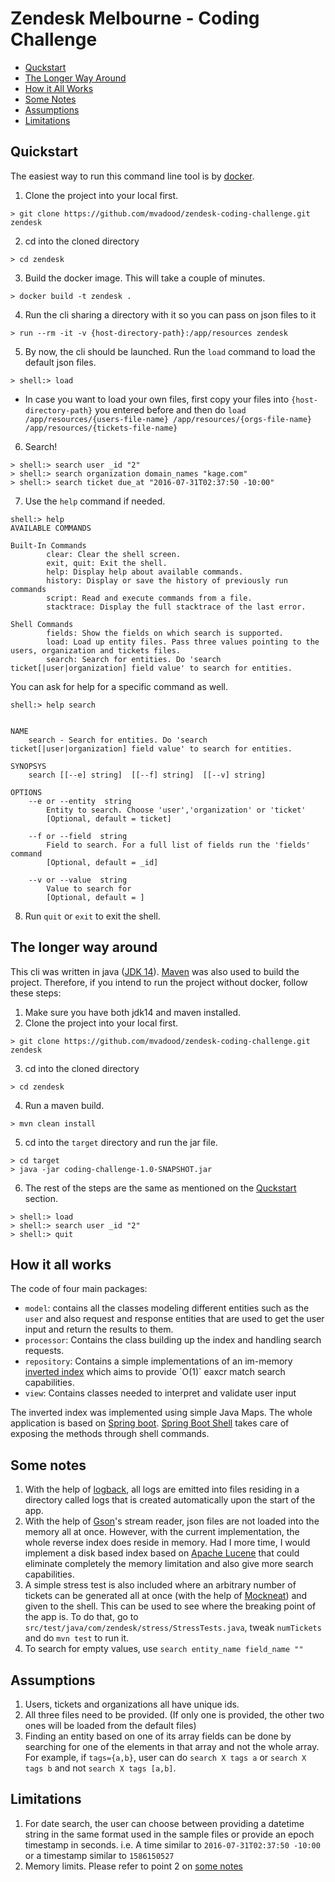 # Zendesk Melbourne - Coding Challenge

* [Quckstart](#quickstart)
* [The Longer Way Around](#the-longer-way-around)
* [How it All Works](#how-it-all-works)
* [Some Notes](#some-notes)
* [Assumptions](#assumptions)
* [Limitations](#limitations)

## Quickstart
The easiest way to run this command line tool is by [docker]([https://www.docker.com/](https://www.docker.com/)).

1. Clone the project into your local first.
```
> git clone https://github.com/mvadood/zendesk-coding-challenge.git zendesk
```
2. cd into the cloned directory
```
> cd zendesk
```
3. Build the docker image. This will take a couple of minutes.
```
> docker build -t zendesk .
```
4. Run the cli sharing a directory with it so you can pass on json files to it
```
> run --rm -it -v {host-directory-path}:/app/resources zendesk
```
5. By now, the cli should be launched. Run the `load` command to load the default json files.
```
> shell:> load
```
* In case you want to load your own files, first copy your files into `{host-directory-path}` you entered before and then do `load /app/resources/{users-file-name} /app/resources/{orgs-file-name} /app/resources/{tickets-file-name}`
6. Search!
```
> shell:> search user _id "2"
> shell:> search organization domain_names "kage.com"
> shell:> search ticket due_at "2016-07-31T02:37:50 -10:00"
```
7. Use the `help` command if needed.
```
shell:> help
AVAILABLE COMMANDS

Built-In Commands
        clear: Clear the shell screen.
        exit, quit: Exit the shell.
        help: Display help about available commands.
        history: Display or save the history of previously run commands
        script: Read and execute commands from a file.
        stacktrace: Display the full stacktrace of the last error.

Shell Commands
        fields: Show the fields on which search is supported.
        load: Load up entity files. Pass three values pointing to the users, organization and tickets files.
        search: Search for entities. Do 'search ticket[|user|organization] field value' to search for entities.

```
You can ask for help for a specific command as well.
```
shell:> help search


NAME
	search - Search for entities. Do 'search ticket[|user|organization] field value' to search for entities.

SYNOPSYS
	search [[--e] string]  [[--f] string]  [[--v] string]

OPTIONS
	--e or --entity  string
		Entity to search. Choose 'user','organization' or 'ticket'
		[Optional, default = ticket]

	--f or --field  string
		Field to search. For a full list of fields run the 'fields' command
		[Optional, default = _id]

	--v or --value  string
		Value to search for
		[Optional, default = ]
```
8. Run `quit` or `exit` to exit the shell.
## The longer way around
This cli was written in java ([JDK 14]([https://openjdk.java.net/projects/jdk/14/](https://openjdk.java.net/projects/jdk/14/))). [Maven]([https://maven.apache.org/](https://maven.apache.org/)) was also used to build the project. Therefore, if you intend to run the project without docker, follow these steps:

1. Make sure you have both jdk14 and maven installed.
2. Clone the project into your local first.
```
> git clone https://github.com/mvadood/zendesk-coding-challenge.git zendesk
```
3. cd into the cloned directory
```
> cd zendesk
```
4.  Run a maven build.
```
> mvn clean install
```
5. cd into the `target` directory and run the jar file.
```
> cd target
> java -jar coding-challenge-1.0-SNAPSHOT.jar
```
6. The rest of the steps are the same as mentioned on the [Quckstart](#quickstart) section.
```
> shell:> load
> shell:> search user _id "2"
> shell:> quit
```
## How it all works
The code of four main packages:
* `model`: contains all the classes modeling different entities such as the `user` and also request and response entities that are used to get the user input and return the results to them.
* `processor`: Contains the class building up the index and handling search requests.
* `repository`: Contains a simple implementations of an im-memory [inverted index]([https://www.geeksforgeeks.org/inverted-index/](https://www.geeksforgeeks.org/inverted-index/)) which aims to provide `O(1)` eaxcr match search capabilities.
* `view`: Contains classes needed to interpret and validate user input

The inverted index was implemented using simple Java Maps. The whole application is based on [Spring boot]([https://spring.io/projects/spring-boot](https://spring.io/projects/spring-boot)). [Spring Boot Shell]([https://projects.spring.io/spring-shell/](https://projects.spring.io/spring-shell/)) takes care of exposing the methods through shell commands.

## Some notes
1. With the help of [logback]([http://logback.qos.ch/](http://logback.qos.ch/)), all logs are emitted into files residing in a directory called logs that is created automatically upon the start of the app.
2. With the help of [Gson]([https://github.com/google/gson](https://github.com/google/gson))'s stream reader, json files are not loaded into the memory all at once. However, with the current implementation, the whole reverse index does reside in memory. Had I more time, I would implement a disk based index based on [Apache Lucene]([https://lucene.apache.org/](https://lucene.apache.org/)) that could eliminate completely the memory limitation and also give more search capabilities.
3. A simple stress test is also included where an arbitrary number of tickets can be generated all at once (with the help of [Mockneat]([https://github.com/nomemory/mockneat](https://github.com/nomemory/mockneat))) and given to the shell. This can be used to see where the breaking point of the app is.
To do that, go to `src/test/java/com/zendesk/stress/StressTests.java`, tweak `numTickets` and do `mvn test` to run it.
4. To search for empty values, use `search entity_name field_name ""`
## Assumptions
1. Users, tickets and organizations all have unique ids.
2. All three files need to be provided. (If only one is provided, the other two ones will be loaded from the default files)
3. Finding an entity based on one of its array fields can be done by searching for one of the elements in that array and not the whole array. For example, if `tags={a,b}`, user can do `search X tags a` or `search X tags b` and not `search X tags [a,b]`.
## Limitations
1. For date search, the user can choose between providing a datetime string in the same format used in the sample files or provide an epoch timestamp in seconds.
i.e. A time similar to `2016-07-31T02:37:50 -10:00` or a timestamp similar to `1586150527`
2. Memory limits. Please refer to point 2 on [some notes](#some-notes)